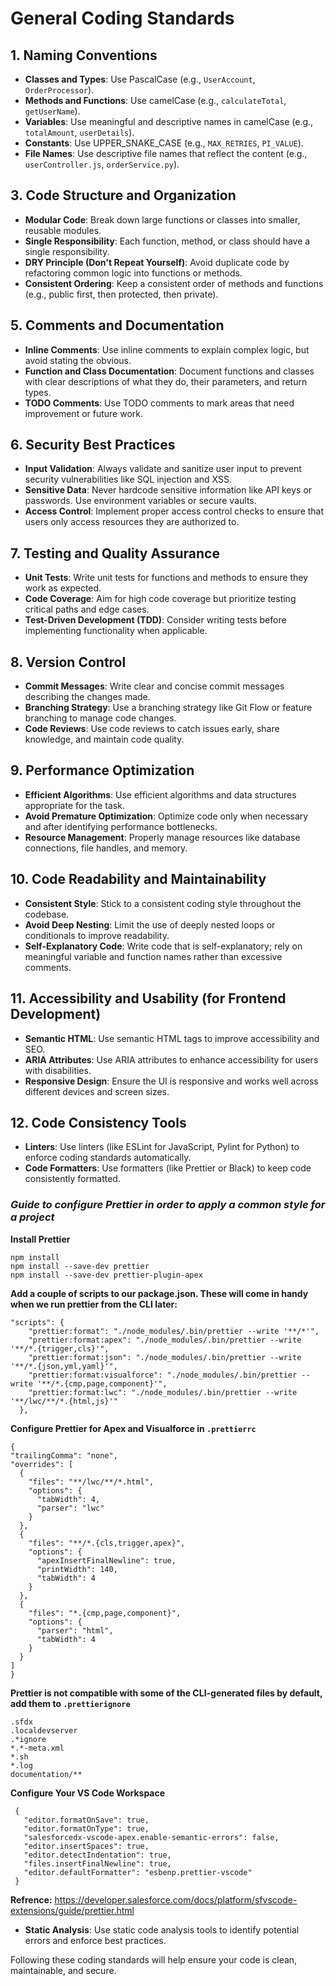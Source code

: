 # General Coding Standards

## 1. Naming Conventions

- **Classes and Types**: Use PascalCase (e.g., `UserAccount`, `OrderProcessor`).
- **Methods and Functions**: Use camelCase (e.g., `calculateTotal`, `getUserName`).
- **Variables**: Use meaningful and descriptive names in camelCase (e.g., `totalAmount`, `userDetails`).
- **Constants**: Use UPPER_SNAKE_CASE (e.g., `MAX_RETRIES`, `PI_VALUE`).
- **File Names**: Use descriptive file names that reflect the content (e.g., `userController.js`, `orderService.py`).

## 3. Code Structure and Organization

- **Modular Code**: Break down large functions or classes into smaller, reusable modules.
- **Single Responsibility**: Each function, method, or class should have a single responsibility.
- **DRY Principle (Don't Repeat Yourself)**: Avoid duplicate code by refactoring common logic into functions or methods.
- **Consistent Ordering**: Keep a consistent order of methods and functions (e.g., public first, then protected, then private).

## 5. Comments and Documentation

- **Inline Comments**: Use inline comments to explain complex logic, but avoid stating the obvious.
- **Function and Class Documentation**: Document functions and classes with clear descriptions of what they do, their parameters, and return types.
- **TODO Comments**: Use TODO comments to mark areas that need improvement or future work.

## 6. Security Best Practices

- **Input Validation**: Always validate and sanitize user input to prevent security vulnerabilities like SQL injection and XSS.
- **Sensitive Data**: Never hardcode sensitive information like API keys or passwords. Use environment variables or secure vaults.
- **Access Control**: Implement proper access control checks to ensure that users only access resources they are authorized to.

## 7. Testing and Quality Assurance

- **Unit Tests**: Write unit tests for functions and methods to ensure they work as expected.
- **Code Coverage**: Aim for high code coverage but prioritize testing critical paths and edge cases.
- **Test-Driven Development (TDD)**: Consider writing tests before implementing functionality when applicable.

## 8. Version Control

- **Commit Messages**: Write clear and concise commit messages describing the changes made.
- **Branching Strategy**: Use a branching strategy like Git Flow or feature branching to manage code changes.
- **Code Reviews**: Use code reviews to catch issues early, share knowledge, and maintain code quality.

## 9. Performance Optimization

- **Efficient Algorithms**: Use efficient algorithms and data structures appropriate for the task.
- **Avoid Premature Optimization**: Optimize code only when necessary and after identifying performance bottlenecks.
- **Resource Management**: Properly manage resources like database connections, file handles, and memory.

## 10. Code Readability and Maintainability

- **Consistent Style**: Stick to a consistent coding style throughout the codebase.
- **Avoid Deep Nesting**: Limit the use of deeply nested loops or conditionals to improve readability.
- **Self-Explanatory Code**: Write code that is self-explanatory; rely on meaningful variable and function names rather than excessive comments.

## 11. Accessibility and Usability (for Frontend Development)

- **Semantic HTML**: Use semantic HTML tags to improve accessibility and SEO.
- **ARIA Attributes**: Use ARIA attributes to enhance accessibility for users with disabilities.
- **Responsive Design**: Ensure the UI is responsive and works well across different devices and screen sizes.

## 12. Code Consistency Tools

- **Linters**: Use linters (like ESLint for JavaScript, Pylint for Python) to enforce coding standards automatically.
- **Code Formatters**: Use formatters (like Prettier or Black) to keep code consistently formatted.
### ***Guide to configure Prettier in order to apply a common style for a project***  

**Install Prettier**
 ```
 npm install
 npm install --save-dev prettier
 npm install --save-dev prettier-plugin-apex
 ```

**Add a couple of scripts to our package.json. These will come in handy when we run prettier from the CLI later:**
```
"scripts": {
    "prettier:format": "./node_modules/.bin/prettier --write '**/*'",
    "prettier:format:apex": "./node_modules/.bin/prettier --write '**/*.{trigger,cls}'",
    "prettier:format:json": "./node_modules/.bin/prettier --write '**/*.{json,yml,yaml}'",
    "prettier:format:visualforce": "./node_modules/.bin/prettier --write '**/*.{cmp,page,component}'",
    "prettier:format:lwc": "./node_modules/.bin/prettier --write '**/lwc/**/*.{html,js}'"
  },
```

  **Configure Prettier for Apex and Visualforce in `.prettierrc`**

  ```
{
  "trailingComma": "none",
  "overrides": [
    {
      "files": "**/lwc/**/*.html",
      "options": {
        "tabWidth": 4,
        "parser": "lwc"
      }
    },
    {
      "files": "**/*.{cls,trigger,apex}",
      "options": {
        "apexInsertFinalNewline": true,
        "printWidth": 140,
        "tabWidth": 4
      }
    },
    {
      "files": "*.{cmp,page,component}",
      "options": {
        "parser": "html",
        "tabWidth": 4
      }
    }
  ]
}
```

  **Prettier is not compatible with some of the CLI-generated files by default, add them to `.prettierignore`**

  ```
  .sfdx
.localdevserver
.*ignore
*.*-meta.xml
*.sh
*.log
documentation/**
```

**Configure Your VS Code Workspace**
```
 {
   "editor.formatOnSave": true,
   "editor.formatOnType": true,
   "salesforcedx-vscode-apex.enable-semantic-errors": false,
   "editor.insertSpaces": true,
   "editor.detectIndentation": true,
   "files.insertFinalNewline": true,
   "editor.defaultFormatter": "esbenp.prettier-vscode"
 }
```
**Refrence:** https://developer.salesforce.com/docs/platform/sfvscode-extensions/guide/prettier.html
- **Static Analysis**: Use static code analysis tools to identify potential errors and enforce best practices.

Following these coding standards will help ensure your code is clean, maintainable, and secure.
